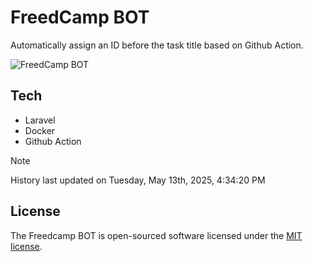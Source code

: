 # FreedCamp BOT

Automatically assign an ID before the task title based on Github Action.

![FreedCamp BOT](https://repository-images.githubusercontent.com/737932867/7d34798b-2680-471c-b089-a78a718d3d6a)

## Tech

- Laravel
- Docker
- Github Action

> [!NOTE]  
> History last updated on Tuesday, May 13th, 2025, 4:34:20 PM

## License

The Freedcamp BOT is open-sourced software licensed under the [MIT license](https://opensource.org/licenses/MIT).
